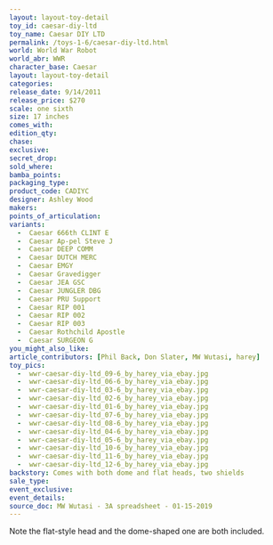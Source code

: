 ```yaml
---
layout: layout-toy-detail 
toy_id: caesar-diy-ltd
toy_name: Caesar DIY LTD
permalink: /toys-1-6/caesar-diy-ltd.html
world: World War Robot
world_abr: WWR
character_base: Caesar
layout: layout-toy-detail
categories: 
release_date: 9/14/2011
release_price: $270 
scale: one sixth
size: 17 inches
comes_with: 
edition_qty: 
chase: 
exclusive: 
secret_drop: 
sold_where: 
bamba_points: 
packaging_type: 
product_code: CADIYC
designer: Ashley Wood
makers: 
points_of_articulation: 
variants: 
  -  Caesar 666th CLINT E
  -  Caesar Ap-pel Steve J
  -  Caesar DEEP COMM
  -  Caesar DUTCH MERC
  -  Caesar EMGY
  -  Caesar Gravedigger
  -  Caesar JEA GSC
  -  Caesar JUNGLER DBG
  -  Caesar PRU Support
  -  Caesar RIP 001
  -  Caesar RIP 002
  -  Caesar RIP 003
  -  Caesar Rothchild Apostle
  -  Caesar SURGEON G
you_might_also_like: 
article_contributors: [Phil Back, Don Slater, MW Wutasi, harey]
toy_pics: 
  -  wwr-caesar-diy-ltd_09-6_by_harey_via_ebay.jpg
  -  wwr-caesar-diy-ltd_06-6_by_harey_via_ebay.jpg
  -  wwr-caesar-diy-ltd_03-6_by_harey_via_ebay.jpg
  -  wwr-caesar-diy-ltd_02-6_by_harey_via_ebay.jpg
  -  wwr-caesar-diy-ltd_01-6_by_harey_via_ebay.jpg
  -  wwr-caesar-diy-ltd_07-6_by_harey_via_ebay.jpg
  -  wwr-caesar-diy-ltd_08-6_by_harey_via_ebay.jpg
  -  wwr-caesar-diy-ltd_04-6_by_harey_via_ebay.jpg
  -  wwr-caesar-diy-ltd_05-6_by_harey_via_ebay.jpg
  -  wwr-caesar-diy-ltd_10-6_by_harey_via_ebay.jpg
  -  wwr-caesar-diy-ltd_11-6_by_harey_via_ebay.jpg
  -  wwr-caesar-diy-ltd_12-6_by_harey_via_ebay.jpg
backstory: Comes with both dome and flat heads, two shields
sale_type: 
event_exclusive: 
event_details: 
source_doc: MW Wutasi - 3A spreadsheet - 01-15-2019
---
```

Note the flat-style head and the dome-shaped one are both included.